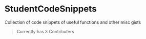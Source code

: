 # StudentCodeSnippets

Collection of code snippets of useful functions and other misc gists

> Currently has 3 Contributers


